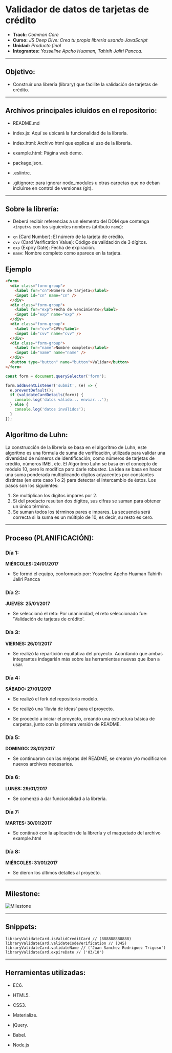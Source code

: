 # Validador de datos de tarjetas de crédito

* **Track:** _Common Core_
* **Curso:** _JS Deep Dive: Crea tu propia librería usando JavaScript_
* **Unidad:** _Producto final_
* **Integrantes:** _Yosseline Apcho Huaman, Tahirih Jaliri Pancca._

***

## Objetivo:

- Construir una librería (library) que facilite la validación de tarjetas de crédito.

***

## Archivos principales icluídos en el repositorio:

* README.md

* index.js: Aquí se ubicará la funcionalidad de la librería.

* index.html: Archivo html que explica el uso de la librería.

* example.html: Página web demo.

* package.json.

* .eslintrc.

* .gitignore: para ignorar node_modules u otras carpetas que no deban incluirse en control de versiones (git).

***

## Sobre la librería:

- Deberá recibir referencias a un elemento del DOM que contenga `<input>`s con los siguientes nombres (atributo `name`):

* `cn` (Card Number): El número de la tarjeta de crédito.
* `cvv` (Card Verification Value): Código de validación de 3 dígitos.
* `exp` (Expiry Date): Fecha de expiración.
* `name`: Nombre completo como aparece en la tarjeta.

## Ejemplo

```html
<form>
  <div class="form-group">
    <label for="cn">Número de tarjeta</label>
    <input id="cn" name="cn" />
  </div>
  <div class="form-group">
    <label for="exp">Fecha de vencimiento</label>
    <input id="exp" name="exp" />
  </div>
  <div class="form-group">
    <label for="cvv">CVV</label>
    <input id="cvv" name="cvv" />
  </div>
  <div class="form-group">
    <label for="name">Nombre completo</label>
    <input id="name" name="name" />
  </div>
  <button type="button" name="button">Validar</button>
</form>
```

```js
const form = document.querySelector('form');

form.addEventListener('submit', (e) => {
  e.preventDefault();
  if (validateCardDetails(form)) {
    console.log('datos válido... enviar...');
  } else {
    console.log('datos inválidos');
  }
});
```

## Algoritmo de Luhn:

La construcción de la librería se basa en el algoritmo de Luhn, este algoritmo es una fórmula de suma de verificación, utilizada para validar una diversidad de números de identificación; como números de tarjetas de crédito, números IMEI, etc.
El Algoritmo Luhn se basa en el concepto de módulo 10, pero lo modifica para darle robustez. La idea se basa en hacer una suma ponderada multiplicando dígitos adyacentes por constantes distintas (en este caso 1 o 2) para detectar el intercambio de éstos. Los pasos son los siguientes:

  1. Se multiplican los dígitos impares por 2.
  2. Si del producto resultan dos dígitos, sus cifras se suman para obtener un único término.
  3. Se suman todos los términos pares e impares.
  La secuencia será correcta si la suma es un múltiplo de 10, es decir, su resto es cero.

***

## Proceso (PLANIFICACIÓN):

### Día 1:

**MIÉRCOLES: 24/01/2017**

- Se formó el equipo, conformado por:
  Yosseline Apcho Huaman
  Tahirih Jaliri Pancca

### Día 2:

**JUEVES: 25/01/2017**

- Se seleccionó el reto:
  Por unanimidad, el reto seleccionado fue: 'Validación de tarjetas de crédito'.

### Día 3:

**VIERNES: 26/01/2017**

- Se realizó la repartición equitativa del proyecto. Acordando que ambas integrantes indagarián más sobre las herramientas nuevas que iban a usar.

### Día 4:

**SÁBADO: 27/01/2017**

- Se realizó el fork del repositorio modelo.

- Se realizó una 'lluvia de ideas' para el proyecto.

- Se procedió a iniciar el proyecto, creando una estructura básica de carpetas, junto con la primera versión de README.

### Día 5:

**DOMINGO: 28/01/2017**

- Se continuaron con las mejoras del README, se crearon y/o modificaron nuevos archivos necesarios.

### Día 6:

**LUNES: 29/01/2017**

- Se comenzó a dar funcionalidad a la librería.

### Día 7:

**MARTES: 30/01/2017**

- Se continuó con la aplicación de la librería y el maquetado del archivo example.html

### Día 8:

**MIÉRCOLES: 31/01/2017**

- Se dieron los últimos detalles al proyecto.

***

## Milestone:

![Milestone](public/assets/docs/milestone.png)

***

## Snippets:

```
libraryValidateCard.isValidCreditCard // (888888888888)
libraryValidateCard.validateCodeVerification // (345)
libraryValidateCard.validateName // ('Juan Sanchez Rodriguez Trigoso')
libraryValidateCard.expireDate // ('03/18')

```

***

## Herramientas utilizadas:

- EC6.

- HTML5.

- CSS3.

- Materialize.

- jQuery.

- Babel.

- Node.js
